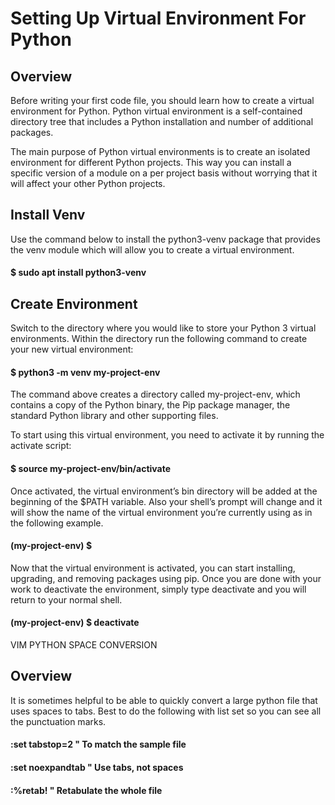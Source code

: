 # Setting Up Virtual Environment For Python

## Overview

Before writing your first code file, you should learn how to create a virtual environment for Python. Python virtual environment is a self-contained directory tree that includes a Python installation and number of additional packages.

The main purpose of Python virtual environments is to create an isolated environment for different Python projects. This way you can install a specific version of a module on a per project basis without worrying that it will affect your other Python projects.

## Install Venv

Use the command below to install the python3-venv package that provides the venv module which will allow you to create a virtual environment.

#### $ sudo apt install python3-venv

## Create Environment

Switch to the directory where you would like to store your Python 3 virtual environments. Within the directory run the following command to create your new virtual environment:

#### $ python3 -m venv my-project-env

The command above creates a directory called my-project-env, which contains a copy of the Python binary, the Pip package manager, the standard Python library and other supporting files.

To start using this virtual environment, you need to activate it by running the activate script:

#### $ source my-project-env/bin/activate

Once activated, the virtual environment’s bin directory will be added at the beginning of the $PATH variable. Also your shell’s prompt will change and it will show the name of the virtual environment you’re currently using as in the following example.

#### (my-project-env) $

Now that the virtual environment is activated, you can start installing, upgrading, and removing packages using pip. Once you are done with your work to deactivate the environment, simply type deactivate and you will return to your normal shell.

#### (my-project-env) $ deactivate

VIM PYTHON SPACE CONVERSION

## Overview

It is sometimes helpful to be able to quickly convert a large python file that uses spaces to tabs. Best to do the following with list set so you can see all the punctuation marks.

#### :set tabstop=2 " To match the sample file

#### :set noexpandtab " Use tabs, not spaces

#### :%retab\! " Retabulate the whole file
